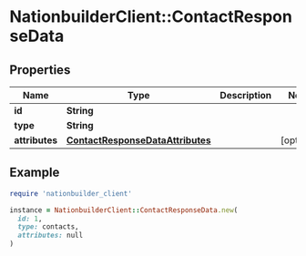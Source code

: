 # NationbuilderClient::ContactResponseData

## Properties

| Name | Type | Description | Notes |
| ---- | ---- | ----------- | ----- |
| **id** | **String** |  |  |
| **type** | **String** |  |  |
| **attributes** | [**ContactResponseDataAttributes**](ContactResponseDataAttributes.md) |  | [optional] |

## Example

```ruby
require 'nationbuilder_client'

instance = NationbuilderClient::ContactResponseData.new(
  id: 1,
  type: contacts,
  attributes: null
)
```

